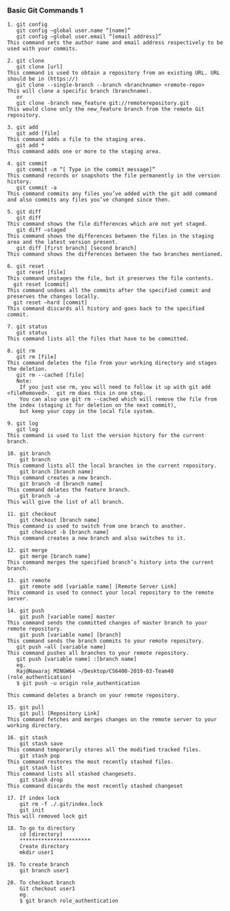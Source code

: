 ### Basic Git Commands 1
~~~~~~
1. git config
   git config –global user.name “[name]”  
   git config –global user.email “[email address]”  
This command sets the author name and email address respectively to be used with your commits.
~~~~~~~
~~~~~~~
2. git clone
   git clone [url] 
This command is used to obtain a repository from an existing URL. URL should be in (https://)
   git clone --single-branch --branch <branchname> <remote-repo>
This will clone a specific branch (branchname). 
   or 
   git clone -branch new_feature git://remoterepository.git
This would clone only the new_feature branch from the remote Git repository.
~~~~~~~
~~~~~~~
3. git add
   git add [file]  
This command adds a file to the staging area.
   git add *  
This command adds one or more to the staging area.
~~~~~~~
~~~~~~
4. git commit
   git commit -m “[ Type in the commit message]”  
This command records or snapshots the file permanently in the version history.
   git commit -a  
This command commits any files you’ve added with the git add command and also commits any files you’ve changed since then.
~~~~~~~~
~~~~~~~~
5. git diff
   git diff  
This command shows the file differences which are not yet staged.
   git diff –staged 
This command shows the differences between the files in the staging area and the latest version present.
   git diff [first branch] [second branch]  
This command shows the differences between the two branches mentioned.
~~~~~~~~~~
~~~~~~~~~
6. git reset
   git reset [file]  
This command unstages the file, but it preserves the file contents.
  git reset [commit]  
This command undoes all the commits after the specified commit and preserves the changes locally.
  git reset –hard [commit] 
This command discards all history and goes back to the specified commit.
~~~~~~~~~~~
~~~~~~~~~~
7. git status
   git status  
This command lists all the files that have to be committed.
~~~~~~~~~~~~~
~~~~~~~~~~~~~~~
8. git rm
   git rm [file]  
This command deletes the file from your working directory and stages the deletion.
   git rm --cached [file] 
   Note: 
    If you just use rm, you will need to follow it up with git add <fileRemoved>.  git rm does this in one step.
    You can also use git rm --cached which will remove the file from the index (staging it for deletion on the next commit), 
    but keep your copy in the local file system.
~~~~~~~~~~~~~~~~~
~~~~~~~~~~~~~~
9. git log
   git log  
This command is used to list the version history for the current branch.
~~~~~~~~~~~~~~~~~~~~
~~~~~~~~~~~~~
10. git branch
    git branch  
This command lists all the local branches in the current repository.
    git branch [branch name]  
This command creates a new branch.
    git branch -d [branch name]  
This command deletes the feature branch.
    git branch -a
This will give the list of all branch. 
~~~~~~~~~~~~~~~~~~~~~~~~~~~~~~~~~
~~~~~~~~~~~~~~~~~~~~~~~~~~~~~~~~~
11. git checkout
    git checkout [branch name]  
This command is used to switch from one branch to another.
    git checkout -b [branch name]  
This command creates a new branch and also switches to it.
~~~~~~~~~~~~~~~~~~~~~~~~~~~~~~~~~~~~~~~~~
~~~~~~~~~~~~~~~~~~~~~~~~~~~~~~~~
12. git merge
    git merge [branch name]  
This command merges the specified branch’s history into the current branch.
~~~~~~~~~~~~~~~~~~~~~~~~~~~~~~~~~~~~
~~~~~~~~~~~~~~~~~~~~~~~~~~~
13. git remote
    git remote add [variable name] [Remote Server Link]  
This command is used to connect your local repository to the remote server.
~~~~~~~~~~~~~~~~~~~~~~~~~~~~~~~~~~~~~~~~~~~~
~~~~~~~~~~~~~~~~~~~~~~~~~~~~
14. git push
    git push [variable name] master  
This command sends the committed changes of master branch to your remote repository.
    git push [variable name] [branch]  
This command sends the branch commits to your remote repository.
   git push –all [variable name]  
This command pushes all branches to your remote repository.
   git push [variable name] :[branch name]  
   eg.
   Raj@Nawaraj MINGW64 ~/Desktop/CS6400-2019-03-Team40 (role_authentication)
   $ git push -u origin role_authentication

This command deletes a branch on your remote repository.
~~~~~~~~~~~~~~~~~~~~~~~~~~~~~~~~~~~~~~
~~~~~~~~~~~~~~~~~~~~~~~~~~~~~~~~~~~~~~~~~~~~~~~
15. git pull
    git pull [Repository Link]  
This command fetches and merges changes on the remote server to your working directory.
~~~~~~~~~~~~~~~~~~~~~~~~~~~~~~~~~~~~~~~~~~~~~~~~~~~~~~~~~
~~~~~~~~~~~~
16. git stash
    git stash save  
This command temporarily stores all the modified tracked files.
    git stash pop  
This command restores the most recently stashed files.
    git stash list  
This command lists all stashed changesets.
    git stash drop  
This command discards the most recently stashed changeset
~~~~~~~~~~~~~~~~~~~~~~~~~~~~~~~~
~~~~~~~~~~~~
17. If index lock 
    git rm -f ./.git/index.lock
    git init 
This will removed lock git 
~~~~~~~~~~~~~~~~~~~~~~~~~~~
~~~~~~~~~~~~~~~~~~~~~~~~
18. To go to directory 
    cd [directory]
    ***********************
    Create directory
    mkdir user1
~~~~~~~~~~~~~~~~~~~~~~~~~~
~~~~~~~~~~~~~~~~~~~~~~
19. To create branch 
    git branch user1  
~~~~~~~~~~~~~~~~~~~~~~~~~~~~~
~~~~~~~~~~~~~~~~~~~~~~~~~~~~~~~~~~
20. To checkout branch 
    Git checkout user1
    eg.
    $ git branch role_authentication

~~~~~~~~~~~~~~~~~~~~~~~~~~~~~~~~~~~
